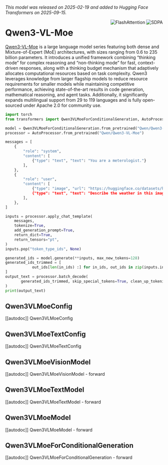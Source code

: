 <!--Copyright 2025 The Qwen Team and The HuggingFace Inc. team. All rights reserved.

Licensed under the Apache License, Version 2.0 (the "License"); you may not use this file except in compliance with
the License. You may obtain a copy of the License at

http://www.apache.org/licenses/LICENSE-2.0

Unless required by applicable law or agreed to in writing, software distributed under the License is distributed on
an "AS IS" BASIS, WITHOUT WARRANTIES OR CONDITIONS OF ANY KIND, either express or implied. See the License for the
specific language governing permissions and limitations under the License.

⚠️ Note that this file is in Markdown but contain specific syntax for our doc-builder (similar to MDX) that may not be
rendered properly in your Markdown viewer.

-->
*This model was released on 2025-02-19 and added to Hugging Face Transformers on 2025-09-15.*

<div style="float: right;">
    <div class="flex flex-wrap space-x-1">
        <img alt="FlashAttention" src="https://img.shields.io/badge/%E2%9A%A1%EF%B8%8E%20FlashAttention-eae0c8?style=flat">
        <img alt="SDPA" src="https://img.shields.io/badge/SDPA-DE3412?style=flat&logo=pytorch&logoColor=white">
    </div>
</div>

# Qwen3-VL-Moe

[Qwen3-VL-Moe](https://huggingface.co/papers/2502.13923) is a large language model series featuring both dense and Mixture-of-Expert (MoE) architectures, with sizes ranging from 0.6 to 235 billion parameters. It introduces a unified framework combining “thinking mode” for complex reasoning and “non-thinking mode” for fast, context-driven responses, along with a thinking budget mechanism that adaptively allocates computational resources based on task complexity. Qwen3 leverages knowledge from larger flagship models to reduce resource requirements for smaller models while maintaining competitive performance, achieving state-of-the-art results in code generation, mathematical reasoning, and agent tasks. Additionally, it significantly expands multilingual support from 29 to 119 languages and is fully open-sourced under Apache 2.0 for community use.

<hfoptions id="usage">
<hfoption id="Qwen3VLMoeForConditionalGeneration">

```py
import torch
from transformers import Qwen3VLMoeForConditionalGeneration, AutoProcessor

model = Qwen3VLMoeForConditionalGeneration.from_pretrained("Qwen/Qwen3-VL-Moe", dtype="auto")
processor = AutoProcessor.from_pretrained("Qwen/Qwen3-VL-Moe")

messages = [
    {
        "role": "system",
        "content": [
            {"type": "text", "text": "You are a meterologist."}
        ],
    },
    {
        "role": "user",
        "content": [
            {"type": "image", "url": "https://huggingface.co/datasets/huggingface/documentation-images/resolve/main/pipeline-cat-chonk.jpeg},
            {"type": "text", "text": "Describe the weather in this image."},
        ],
    },
]

inputs = processor.apply_chat_template(
    messages,
    tokenize=True,
    add_generation_prompt=True,
    return_dict=True,
    return_tensors="pt",
)
inputs.pop("token_type_ids", None)

generated_ids = model.generate(**inputs, max_new_tokens=128)
generated_ids_trimmed = [
            out_ids[len(in_ids) :] for in_ids, out_ids in zip(inputs.input_ids, generated_ids)
]
output_text = processor.batch_decode(
       generated_ids_trimmed, skip_special_tokens=True, clean_up_tokenization_spaces=False
)
print(output_text)
```

</hfoption>
</hfoptions>

## Qwen3VLMoeConfig

[[autodoc]] Qwen3VLMoeConfig

## Qwen3VLMoeTextConfig

[[autodoc]] Qwen3VLMoeTextConfig

## Qwen3VLMoeVisionModel

[[autodoc]] Qwen3VLMoeVisionModel
    - forward

## Qwen3VLMoeTextModel

[[autodoc]] Qwen3VLMoeTextModel
    - forward

## Qwen3VLMoeModel

[[autodoc]] Qwen3VLMoeModel
    - forward

## Qwen3VLMoeForConditionalGeneration

[[autodoc]] Qwen3VLMoeForConditionalGeneration
    - forward
